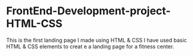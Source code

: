 # FrontEnd-Development-project-HTML-CSS
This is the first landing page I made using HTML &amp; CSS
I have used basic HTML & CSS elements to creat e a landing page for a fitness center.
